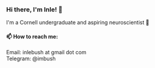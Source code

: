 ### Hi there, I'm Inle! 👋
I'm a Cornell undergraduate and aspiring neuroscientist 🌱<br>

#### 📫 How to reach me:
Email: inlebush at gmail dot com<br>
Telegram: @imbush
